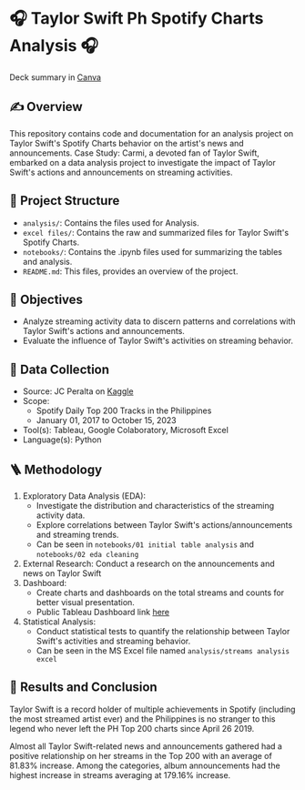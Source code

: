 # 🎧 Taylor Swift Ph Spotify Charts Analysis 🎧

Deck summary in [Canva](https://www.canva.com/design/DAGFcSED0tk/1Bd-V55FyC5EL3pwMvCT-g/view?utm_content=DAGFcSED0tk&utm_campaign=designshare&utm_medium=link&utm_source=editor)

## ✍️ Overview
This repository contains code and documentation for an analysis project on Taylor Swift's Spotify Charts behavior on the artist's news and announcements.
Case Study: Carmi, a devoted fan of Taylor Swift, embarked on a data analysis project to investigate the impact of Taylor Swift's actions and announcements on streaming activities. 

## 📂 Project Structure
- `analysis/`: Contains the files used for Analysis.
- `excel files/`: Contains the raw and summarized files for Taylor Swift's Spotify Charts.
- `notebooks/`: Contains the .ipynb files used for summarizing the tables and analysis.
- `README.md`: This files, provides an overview of the project.
  
## 🎯 Objectives
- Analyze streaming activity data to discern patterns and correlations with Taylor Swift's actions and announcements.
- Evaluate the influence of Taylor Swift's activities on streaming behavior.

##  📃 Data Collection
- Source: JC Peralta on [Kaggle](https://www.kaggle.com/datasets/jcacperalta/spotify-daily-top-200-ph?resource=download)
- Scope:
    - Spotify Daily Top 200 Tracks in the Philippines
    - January 01, 2017 to October 15, 2023
- Tool(s): Tableau, Google Colaboratory, Microsoft Excel
- Language(s): Python

## 🪜 Methodology
  1. Exploratory Data Analysis (EDA):
        -   Investigate the distribution and characteristics of the streaming activity data.
        -   Explore correlations between Taylor Swift's actions/announcements and streaming trends.
        -   Can be seen in `notebooks/01 initial table analysis` and `notebooks/02 eda cleaning`
  2. External Research: Conduct a research on the announcements and news on Taylor Swift
  3. Dashboard:
        -   Create charts and dashboards on the total streams and counts for better visual presentation.
        -   Public Tableau Dashboard link [here](https://public.tableau.com/app/profile/ybeth.gladys.gonzaga/viz/TaylorSwiftinPHSpotifyTop200/StreamsDashboard)
  5. Statistical Analysis:
        -   Conduct statistical tests to quantify the relationship between Taylor Swift's activities and streaming behavior.
        -   Can be seen in the MS Excel file named `analysis/streams analysis excel`

## 🔎 Results and Conclusion
Taylor Swift is a record holder of multiple achievements in Spotify (including the most streamed artist ever) and the Philippines is no stranger to this legend who never left the PH Top 200 charts since April 26 2019.

Almost all Taylor Swift-related news and announcements gathered had a positive relationship on her streams in the Top 200 with an average of 81.83% increase.  Among the categories, album announcements had the highest increase in streams averaging at 179.16% increase.

